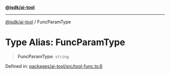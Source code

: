 [**@isdk/ai-tool**](../README.md)

***

[@isdk/ai-tool](../globals.md) / FuncParamType

# Type Alias: FuncParamType

> **FuncParamType**: `string`

Defined in: [packages/ai-tool/src/tool-func.ts:6](https://github.com/isdk/ai-tool.js/blob/b0ee9498dddfa5222989cf00502bb34c601df743/src/tool-func.ts#L6)
